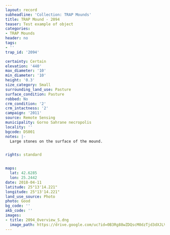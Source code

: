 ```yaml
---
layout: record
subheadline: 'Collection: TRAP Mounds'
title: TRAP Mound - 2094
teaser: Test example of object
categories:
- TRAP Mounds
header: no
tags:
- ''
trap_id: '2094'

certainty: Certain
elevation: '440'
max_diameter: '10'
min_diameter: '10'
height: '0.3'
size_category: Small
surrounding_land_use: Pasture
surface_condition: Pasture
robbed: No
crm_condition: '2'
crm_intactness: '2'
campaign: '2011'
source: Remote Sensing
municipality: Gorno Sahrane necropolis
locality: ''
bgcode: DS001
notes: |-
  Large stones on the surface of the mound.


rights: standard


maps:
  lat: 42.6285
  lon: 25.2442
date: 2018-04-11
latitude: 25°13'14.221"
longitude: 25°13'14.221"
land_use_source: Photo
photo: Good
bg_code: ''
akb_code: ''
images:
- title: 2094_Overview_S.dng
  image_path: https://drive.google.com/uc?id=0B3Rg88wZDQscM0dzTjd3dXJLV2s
---
```

